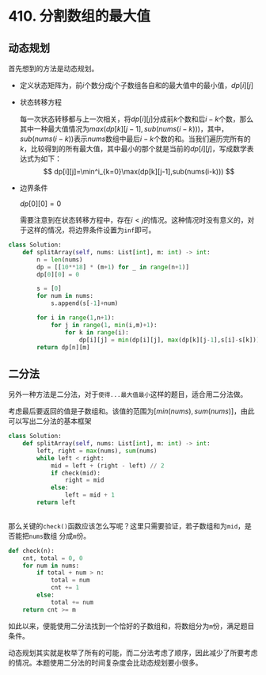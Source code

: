 # 410. 分割数组的最大值

## 动态规划

首先想到的方法是动态规划。

* 定义状态矩阵为，前$i$个数分成$j$个子数组各自和的最大值中的最小值，$dp[i][j]$

* 状态转移方程

  每一次状态转移都与上一次相关，将$dp[i][j]$分成前$k$个数和后$i-k$个数，那么其中一种最大值情况为$max(dp[k][j-1],sub(nums(i-k)))$，其中，$sub(nums(i-k))$表示$nums$数组中最后$i-k$个数的和。当我们遍历完所有的$k$，比较得到的所有最大值，其中最小的那个就是当前的$dp[i][j]$，写成数学表达式为如下：
  $$
  dp[i][j]=\min^i_{k=0}\max(dp[k][j-1],sub(nums(i-k)))
  $$

* 边界条件

  $dp[0][0]=0$

  需要注意到在状态转移方程中，存在$i<j$的情况。这种情况时没有意义的，对于这样的情况，将边界条件设置为`inf`即可。

```python
class Solution:
    def splitArray(self, nums: List[int], m: int) -> int:
        n = len(nums)
        dp = [[10**18] * (m+1) for _ in range(n+1)]
        dp[0][0] = 0

        s = [0]
        for num in nums:
            s.append(s[-1]+num)

        for i in range(1,n+1):
            for j in range(1, min(i,m)+1):
                for k in range(i):
                    dp[i][j] = min(dp[i][j], max(dp[k][j-1],s[i]-s[k]))
        return dp[n][m]
```

## 二分法

另外一种方法是二分法，对于`使得...最大值最小`这样的题目，适合用二分法做。

考虑最后要返回的值是子数组和。该值的范围为$[min(nums),sum(nums)]$，由此可以写出二分法的基本框架

```python
class Solution:
    def splitArray(self, nums: List[int], m: int) -> int:
        left, right = max(nums), sum(nums)
        while left < right:
            mid = left + (right - left) // 2
            if check(mid):
                right = mid
            else:
                left = mid + 1
        return left
        
```

那么关键的`check()`函数应该怎么写呢？这里只需要验证，若子数组和为`mid`，是否能把`nums`数组 分成`m`份。

```python
def check(n):
    cnt, total = 0, 0
    for num in nums:
    	if total + num > n:
            total = num
            cnt += 1
       	else:
            total += num
    return cnt >= m
```

如此以来，便能使用二分法找到一个恰好的子数组和，将数组分为`m`份，满足题目条件。

动态规划其实就是枚举了所有的可能，而二分法考虑了顺序，因此减少了所要考虑的情况。本题使用二分法的时间复杂度会比动态规划要小很多。